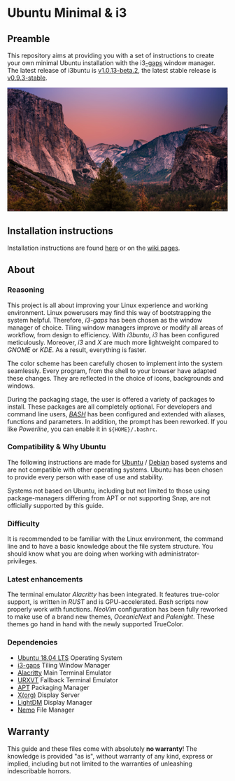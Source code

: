 # Ubuntu Minimal & i3

[//]: # (Serves an overview of i3buntu)
[//]: # (version 1.1.13)

## Preamble

This repository aims at providing you with a set of instructions to create your own minimal Ubuntu installation with the i3[-gaps](https://github.com/Airblader/i3) window manager. The latest release of i3buntu is [v1.0.13-beta.2](https://github.com/aendeavor/i3buntu/releases/tag/v1.0.13-beta.2), the latest stable release is [v0.9.3-stable](https://github.com/aendeavor/i3buntu/releases/tag/v0.9.3-stable).

[![Desktop Theme](resources/doc/desktop_theme.png)](https://reddit.com/r/unixporn/)

## Installation instructions

Installation instructions are found [here](./INSTALL.md) or on the [wiki pages](https://github.com/aendeavor/i3buntu/wiki).

## About

### Reasoning

This project is all about improving your Linux experience and working environment. Linux powerusers may find this way of bootstrapping the system helpful. Therefore, _i3-gaps_ has been chosen as the window manager of choice. Tiling window managers improve or modify all areas of workflow, from design to efficiency. With _i3buntu_, _i3_ has been configured meticulously. Moreover, _i3_ and _X_ are much more lightweight compared to _GNOME_ or _KDE_. As a result, everything is faster.

The color scheme has been carefully chosen to implement into the system seamlessly. Every program, from the shell to your browser have adapted these changes. They are reflected in the choice of icons, backgrounds and windows.

During the packaging stage, the user is offered a variety of packages to install. These packages are all completely optional. For developers and command line users, _[BASH](https://en.wikipedia.org/wiki/Bash_%28Unix_shell%29)_ has been configured and extended with aliases, functions and parameters. In addition, the prompt has been reworked. If you like _Powerline_, you can enable it in `${HOME}/.bashrc`.

### Compatibility & Why Ubuntu

The following instructions are made for [Ubuntu](https://wiki.archlinux.org/index.php/Arch_compared_to_other_distributions#Ubuntu) / [Debian](https://wiki.archlinux.org/index.php/Arch_compared_to_other_distributions#General) based systems and are not compatible with other operating systems. Ubuntu has been chosen to provide every person with ease of use and stability.

Systems not based on Ubuntu, including but not limited to those using package-managers differing from APT or not supporting Snap, are not officially supported by this guide.

### Difficulty

It is recommended to be familiar with the Linux environment, the command line and to have a basic knowledge about the file system structure. You should know what you are doing when working with administrator-privileges.

### Latest enhancements

The terminal emulator _Alacritty_ has been integrated. It features true-color support, is written in _RUST_ and is GPU-accelerated. _Bash_ scripts now properly work with functions. _NeoVim_ configuration has been fully reworked to make use of a brand new themes, _OceanicNext_ and _Palenight_. These themes go hand in hand with the newly supported TrueColor.

### Dependencies

* [Ubuntu 18.04 LTS](https://en.wikipedia.org/wiki/Ubuntu) Operating System
* [i3-gaps](https://github.com/Airblader/i3) Tiling Window Manager
* [Alacritty](https://github.com/alacritty/alacritty) Main Terminal Emulator
* [URXVT](https://wiki.archlinux.org/index.php/Rxvt-unicode) Fallback Terminal Emulator
* [APT](https://en.wikipedia.org/wiki/APT_(software)) Packaging Manager
* [X(org)](https://wiki.archlinux.org/index.php/Xorg) Display Server
* [LightDM](https://wiki.archlinux.org/index.php/LightDM) Display Manager
* [Nemo](https://wiki.archlinux.org/index.php/Nemo) File Manager

## Warranty

This guide and these files come with absolutely **no warranty**! The knowledge is provided "as is", without warranty of any kind, express or implied, including but not limited to the warranties of unleashing indescribable horrors.
